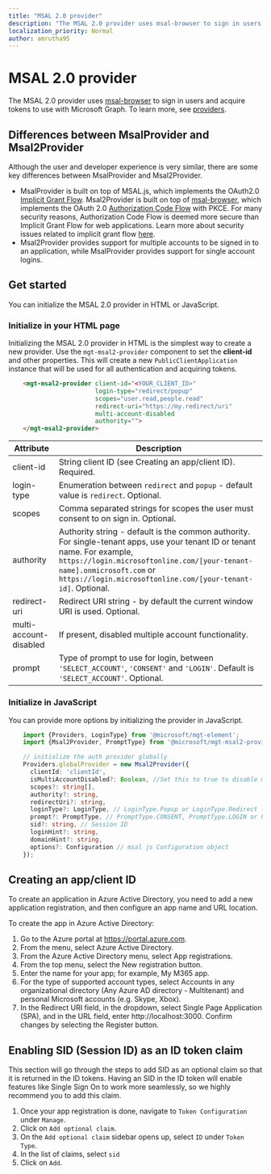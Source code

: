 ```yaml
---
title: "MSAL 2.0 provider"
description: "The MSAL 2.0 provider uses msal-browser to sign in users and acquire tokens to use with the Microsoft Graph"
localization_priority: Normal
author: amrutha95
---
```


# MSAL 2.0  provider

The MSAL 2.0 provider uses [msal-browser](https://github.com/AzureAD/microsoft-authentication-library-for-js/tree/dev/lib/msal-browser) to sign in users and acquire tokens to use with Microsoft Graph.
To learn more, see [providers](./providers.md).

## Differences between MsalProvider and Msal2Provider
Although the user and developer experience is very similar, there are some key differences between MsalProvider and Msal2Provider. 
* MsalProvider is built on top of MSAL.js, which implements the OAuth2.0 [Implicit Grant Flow](https://docs.microsoft.com/en-us/azure/active-directory/develop/v2-oauth2-implicit-grant-flow). Msal2Provider is built on top of [msal-browser](https://github.com/AzureAD/microsoft-authentication-library-for-js/tree/dev/lib/msal-browser), which implements the OAuth 2.0 [Authorization Code Flow](https://docs.microsoft.com/en-us/azure/active-directory/develop/v2-oauth2-auth-code-flow) with PKCE.
For many security reasons, Authorization Code Flow is deemed more secure than Implicit Grant Flow for web applications. Learn more about security issues related to implicit grant flow [here](https://tools.ietf.org/html/draft-ietf-oauth-browser-based-apps-04#section-9.8.6).
* Msal2Provider provides support for multiple accounts to be signed in to an application, while MsalProvider provides support for single account logins.

## Get started

You can initialize the MSAL 2.0 provider in HTML or JavaScript.

### Initialize in your HTML page

Initializing the MSAL 2.0 provider in HTML is the simplest way to create a new provider. Use the `mgt-msal2-provider` component to set the **client-id** and other properties. This will create a new `PublicClientApplication` instance that will be used for all authentication and acquiring tokens.

```html
    <mgt-msal2-provider client-id="<YOUR_CLIENT_ID>"
                        login-type="redirect/popup" 
                        scopes="user.read,people.read" 
                        redirect-uri="https://my.redirect/uri" 
                        multi-account-disabled
                        authority=""> 
    </mgt-msal2-provider> 
```

| Attribute    | Description                                                                                                                                                                                                                                                           |
|--------------|-----------------------------------------------------------------------------------------------------------------------------------------------------------------------------------------------------------------------------------------------------------------------|
| client-id    | String client ID (see Creating an app/client ID). Required.                                                                                                                                                                                                           |
| login-type   | Enumeration between `redirect` and `popup` - default value is `redirect`. Optional.                                                                                                                                                                                   |
| scopes       | Comma separated strings for scopes the user must consent to on sign in. Optional.                                                                                                                                                                                     |
| authority    | Authority string - default is the common authority. For single-tenant apps, use your tenant ID or tenant name. For example, `https://login.microsoftonline.com/[your-tenant-name].onmicrosoft.com` or `https://login.microsoftonline.com/[your-tenant-id]`. Optional. |
| redirect-uri | Redirect URI string - by default the current window URI is used. Optional.                                                                                                                                                                                            |
| multi-account-disabled | If present, disabled multiple account functionality.|
| prompt       | Type of prompt to use for login, between ```'SELECT_ACCOUNT'```, ```'CONSENT'``` and ```'LOGIN'```. Default is ```'SELECT_ACCOUNT'```. Optional.

### Initialize in JavaScript

You can provide more options by initializing the provider in JavaScript.

```ts
    import {Providers, LoginType} from '@microsoft/mgt-element';
    import {Msal2Provider, PromptType} from '@microsoft/mgt-msal2-provider';

    // initialize the auth provider globally
    Providers.globalProvider = new Msal2Provider({
      clientId: 'clientId',
      isMultiAccountDisabled?: Boolean, //Set this to true to disable multi account functionality
      scopes?: string[],
      authority?: string,
      redirectUri?: string,
      loginType?: LoginType, // LoginType.Popup or LoginType.Redirect (redirect is default)
      prompt?: PromptType, // PromptType.CONSENT, PromptType.LOGIN or PromptType.SELECT_ACCOUNT
      sid?: string, // Session ID
      loginHint?: string,
      domainHint?: string,
      options?: Configuration // msal js Configuration object
    });
```

## Creating an app/client ID

To create an application in Azure Active Directory, you need to add a new application registration, and then configure an app name and URL location.

To create the app in Azure Active Directory:

1. Go to the Azure portal at https://portal.azure.com.
2. From the menu, select Azure Active Directory.
3. From the Azure Active Directory menu, select App registrations.
4. From the top menu, select the New registration button.
5. Enter the name for your app; for example, My M365 app.
6. For the type of supported account types, select Accounts in any organizational directory (Any Azure AD directory - Multitenant) and personal Microsoft accounts (e.g. Skype, Xbox).
7. In the Redirect URI field, in the dropdown, select Single Page Application (SPA), and in the URL field, enter http://localhost:3000.
Confirm changes by selecting the Register button.

## Enabling SID (Session ID) as an ID token claim
This section will go through the steps to add SID as an optional claim so that it is returned in the ID tokens. Having an SID in the ID token will enable features like Single Sign On to work more seamlessly, so we highly recommend you to add this claim.
1. Once your app registration is done, navigate to ```Token Configuration``` under ```Manage```.
2. Click on ```Add optional claim```.
3. On the ```Add optional claim``` sidebar opens up, select ```ID``` under ```Token Type```.
4. In the list of claims, select ```sid```
5. Click on ```Add```.
